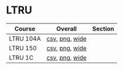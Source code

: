 # LTRU

| Course | Overall | Section |
| ------ | ------- | ------- |
| LTRU 104A | [csv](https://github.com/UCSD-Historical-Enrollment-Data/2023Spring/blob/main/overall/LTRU%20104A.csv), [png](https://raw.githubusercontent.com/UCSD-Historical-Enrollment-Data/2023Spring/main/plot_overall/LTRU%20104A.png), [wide](https://raw.githubusercontent.com/UCSD-Historical-Enrollment-Data/2023Spring/main/plot_overall_wide/LTRU%20104A.png) |  |
| LTRU 150 | [csv](https://github.com/UCSD-Historical-Enrollment-Data/2023Spring/blob/main/overall/LTRU%20150.csv), [png](https://raw.githubusercontent.com/UCSD-Historical-Enrollment-Data/2023Spring/main/plot_overall/LTRU%20150.png), [wide](https://raw.githubusercontent.com/UCSD-Historical-Enrollment-Data/2023Spring/main/plot_overall_wide/LTRU%20150.png) |  |
| LTRU 1C | [csv](https://github.com/UCSD-Historical-Enrollment-Data/2023Spring/blob/main/overall/LTRU%201C.csv), [png](https://raw.githubusercontent.com/UCSD-Historical-Enrollment-Data/2023Spring/main/plot_overall/LTRU%201C.png), [wide](https://raw.githubusercontent.com/UCSD-Historical-Enrollment-Data/2023Spring/main/plot_overall_wide/LTRU%201C.png) |  |
